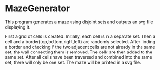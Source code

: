 # MazeGenerator
This program generates a maze using disjoint sets and outputs an svg file displaying it.

First a grid of cells is created. Initially, each cell is in a separate set. Then a cell and a border(top,bottom,right,left) are randomly selected. After finding a border and checking if the two adjacent cells are not already in the same set, the wall connecting them is removed. The cells are then added to the same set. After all cells have been traversed and combined into the same set, there will only be one set. The maze will be printed in a svg file.
